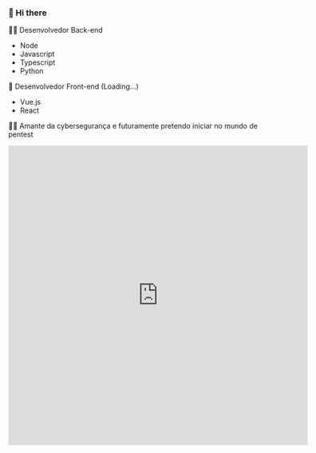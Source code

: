 ###  👋 Hi there

👨‍💻 Desenvolvedor Back-end
 - Node
 - Javascript
 - Typescript
 - Python
 
🚀 Desenvolvedor Front-end (Loading...)
 - Vue.js
 - React

🐱‍💻 Amante da cybersegurança e futuramente pretendo iniciar no mundo de pentest

<iframe width="600" height="600" src="https://ionicabizau.github.io/github-profile-languages/api.html?@caioqf" frameborder="0"></iframe>
